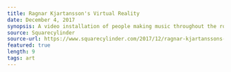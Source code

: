 ```yaml
---
title: Ragnar Kjartansson's Virtual Reality
date: December 4, 2017 
synopsis: A video installation of people making music throughout the rooms of an old house creates a hybrid virtual-physical soundspace which blurs the boundaries between experience and representation.
source: Squarecylinder
source-url: https://www.squarecylinder.com/2017/12/ragnar-kjartanssons-the-visitors-sfmoma/
featured: true
length: 9
tags: art
---
```

